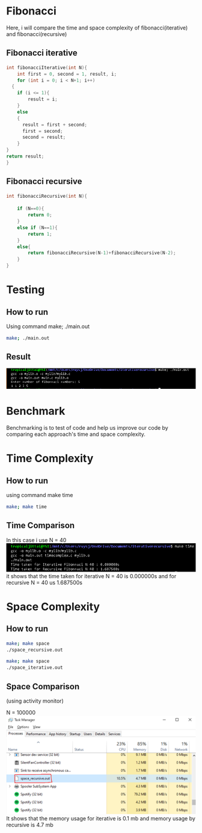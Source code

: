 # Fibonacci

Here, i will compare the time and space complexity of fibonacci(iterative) and fibonacci(recursive)

## Fibonacci iterative

```c
int fibonacciIterative(int N){
    int first = 0, second = 1, result, i;
    for (int i = 0; i < N+1; i++)
  {
    if (i <= 1){
        result = i;
    }
    else
    {
      result = first + second;
      first = second;
      second = result;
    }
}
return result;
}
```

## Fibonacci recursive

```c
int fibonacciRecursive(int N){
    
    if (N==0){
        return 0;
    }
    else if (N==1){
        return 1;
    }
    else{
        return fibonacciRecursive(N-1)+fibonacciRecursive(N-2);
    }
}
```

# Testing

## How to run

Using command make; ./main.out

```bash
make; ./main.out
```

## Result

![Result](Images/Result.png)

# Benchmark

Benchmarking is to test of code and help us improve our code by comparing each approach's time and space complexity.

# Time Complexity

## How to run

using command make time

```bash
make; make time
```

## Time Comparison

In this case i use N = 40
![TimeComplx](Images/TimeComplex.png)
it shows that the time taken for iterative N = 40 is 0.000000s and for recursive N = 40 us 1.687500s

# Space Complexity

## How to run

```bash
make; make space
./space_recursive.out
```

```bash
make; make space
./space_iterative.out
```

## Space Comparison

(using activity monitor)

N = 100000
![SpaceCmplx](Images/spacecomplexRecursive.png)
It shows that the memory usage for iterative is 0.1 mb and memory usage by recursive is 4.7 mb
